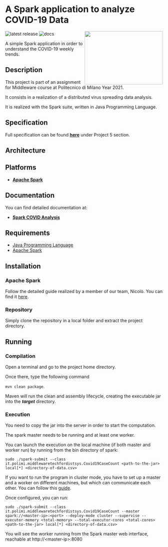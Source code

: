# A Spark application to analyze COVID-19 Data

<img src="https://freepikpsd.com/media/2019/10/apache-spark-logo-png-8-Transparent-Images.png" width=250px height=170 px align="right" >

![latest release](https://img.shields.io/github/v/release/ArmelliniFederico/Middleware?color=green)
![docs](https://img.shields.io/badge/docs-doxygen-brightgreen)

A simple Spark application in order to understand the COVID-19 weekly trends.

## Description

This project is part of an assignment for Middleware course at Politecnico di Milano Year 2021.

It consists in a realization of a distributed virus spreading data analysis.

It is realized with the Spark suite, written in Java Programming Language.

## Specification

Full specification can be found [**here**](../specs/specification.pdf) under Project 5 section.

## Architecture





## Platforms

- [**Apache Spark**](https://spark.apache.org/)

## Documentation

You can find detailed documentation at:
- [**Spark COVID Analysis**]()

## Requirements

- [Java Programming Language](https://www.java.com/it/)
- [Apache Spark](https://spark.apache.org/)

## Installation

### Apache Spark

Follow the detailed guide realized by a member of our team, Nicolò.
You can find it [here](https://nicolosonnino.it/spark-on-wsl/).

### Repository
Simply clone the repository in a local folder and extract the project directory.

## Running

### Compilation
Open a terminal and go to the project home directory.

Once there, type the following command

`mvn clean package`.

Maven will run the clean and assembly lifecycle, creating the executable jar into the _**target**_ directory.

### Execution
You need to copy the jar into the server in order to start the computation.

The spark master needs to be running and at least one worker.

You can launch the execution on the local machine (if both master and worker run) by running from the bin directory of spark:

```sudo ./spark-submit --class it.polimi.middlewaretechfordistsys.Covid19CaseCount <path-to-the-jar> local[*] <directory-of-data.csv>```

If you want to run the program in cluster mode, you have to set up a master and a worker on different machines, but which can communicate each other. You can follow this [guide](https://www.tutorialkart.com/apache-spark/how-to-setup-an-apache-spark-cluster/).

Once configured, you can run:

```sudo ./spark-submit --class it.polimi.middlewaretechfordistsys.Covid19CaseCount --master spark://<master-ip>:<port> --deploy-mode cluster --supervise --executor-memory <total-memory> --total-executor-cores <total-cores> <path-to-the-jar> local[*] <directory-of-data.csv>```

You will see the worker running from the Spark master web interface, reachable at http://\<master-ip>:8080
